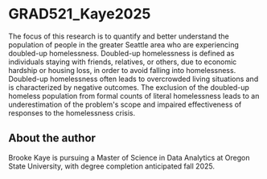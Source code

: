 # GRAD521_Kaye2025

The focus of this research is to quantify and better understand the population of people in the greater Seattle area who are experiencing doubled-up homelessness. Doubled-up homelessness is defined as individuals staying with friends, relatives, or others, due to economic hardship or housing loss, in order to avoid falling into homelessness. Doubled-up homelessness often leads to overcrowded living situations and is characterized by negative outcomes. The exclusion of the doubled-up homeless population from formal counts of literal homelessness leads to an underestimation of the problem's scope and impaired effectiveness of responses to the homelessness crisis. 

## About the author

Brooke Kaye is pursuing a Master of Science in Data Analytics at Oregon State University, with degree completion anticipated fall 2025.
